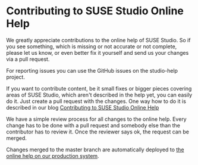 # Contributing to SUSE Studio Online Help

We greatly appreciate contributions to the online help of SUSE Studio. So if
you see something, which is missing or not accurate or not complete, please let
us know, or even better fix it yourself and send us your changes via a pull
request.

For reporting issues you can use the GitHub issues on the studio-help project.

If you want to contribute content, be it small fixes or bigger pieces covering
areas of SUSE Studio, which aren't described in the help yet, you can easily do
it. Just create a pull request with the changes. One way how to do it is
described in our blog [Contributing to SUSE Studio Online Help][blog]

We have a simple review process for all changes to the online help. Every change
has to be done with a pull request and somebody else than the contributor has
to review it. Once the reviewer says ok, the request can be merged.

Changes merged to the master branch are automatically deployed to [the online
help on our production system][help].


[blog]: http://blog.susestudio.com/2012/11/contributing-to-suse-studio-online-help.html
[help]: http://susestudio.com/help/
